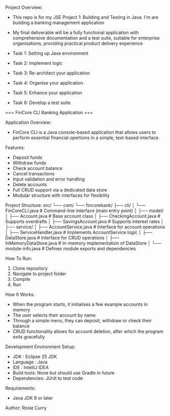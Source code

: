 Project Overview:
* This repo is for my JSE Project 1: Building and Testing in Java. I'm are building a banking management application
* My final deliverable will be a fully functional application with comprehensive documentation and a test suite, suitable for enterprise organisations, providing practical product delivery experience

* Task 1: Setting up Java environment
* Task 2: Implement logic
* Task 3: Re-architect your application
* Task 4: Organise your application
* Task 5: Enhance your application
* Task 6: Develop a test suite

=== FinCore CLI Banking Application ===

Application Overview:
* FinCore CLI is a Java console-based application that allows users to perform essential financial opertions in a simple, text-based interface.

Features:
* Deposit funds
* Withdraw funds
* Check account balance
* Cancel transactions
* Input validation and error handling
* Delete accounts
* Full CRUD support via a dedicated data store
* Modular structure with interfaces for flexibility

Project Structure:
src/
└── com/
    └── fincorebank/
        ├── cli/
        │   └── FinCoreCLI.java               # Command-line interface (main entry point)
        │
        ├── model/
        │   ├── Account.java                  # Base account class
        │   ├── CheckingAccount.java          # Supports overdrafts
        │   ├── SavingsAccount.java           # Supports interest rates
        │
        ├── service/
        │   ├── AccountService.java           # Interface for account operations
        │   ├── ServiceHandler.java           # Implements AccountService logic
        │   ├── DataStore.java                # Interface for CRUD operations
        │   ├── InMemoryDataStore.java        # In-memory implementation of DataStore
        │
        └── module-info.java                  # Defines module exports and dependencies

How To Run:
1) Clone repository
2) Navigate to project folder
3) Compile
4) Run

How It Works:
* When the program starts, it initialises a few example accounts in memory
* The user selects their account by name
* Through a simple menu, they can deposit, withdraw or check their balance
* CRUD functionality allows for account deletion, after which the program exits gracefully

Development Environment Setup:
* JDK : Eclipse 25 JDK
* Language : Java
* IDE : IntelliJ IDEA
* Build tools: None but should use Gradle in future
* Dependencies: JUnit to test code


  

Requirements:
* Java JDK 8 or later

Author:
Rosie Curry 
